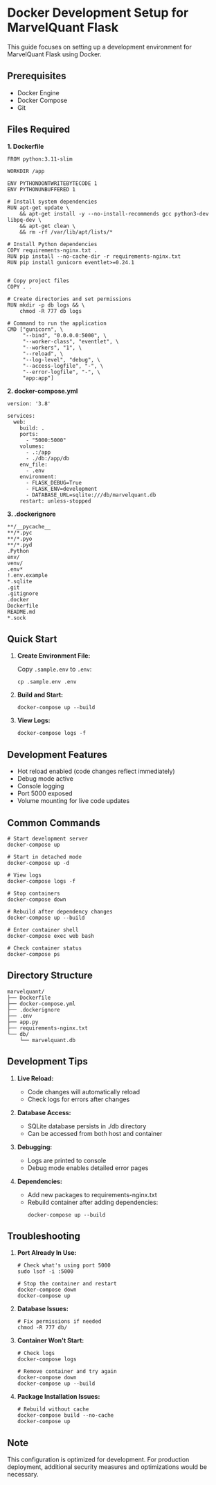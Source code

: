 # Docker Development Setup for MarvelQuant Flask
This guide focuses on setting up a development environment for MarvelQuant Flask using Docker.

## Prerequisites
* Docker Engine 
* Docker Compose
* Git

## Files Required
**1. Dockerfile**
```
FROM python:3.11-slim

WORKDIR /app

ENV PYTHONDONTWRITEBYTECODE 1
ENV PYTHONUNBUFFERED 1

# Install system dependencies
RUN apt-get update \
    && apt-get install -y --no-install-recommends gcc python3-dev libpq-dev \
    && apt-get clean \
    && rm -rf /var/lib/apt/lists/*

# Install Python dependencies
COPY requirements-nginx.txt .
RUN pip install --no-cache-dir -r requirements-nginx.txt
RUN pip install gunicorn eventlet>=0.24.1


# Copy project files
COPY . .

# Create directories and set permissions
RUN mkdir -p db logs && \
    chmod -R 777 db logs

# Command to run the application
CMD ["gunicorn", \
     "--bind", "0.0.0.0:5000", \
     "--worker-class", "eventlet", \
     "--workers", "1", \
     "--reload", \
     "--log-level", "debug", \
     "--access-logfile", "-", \
     "--error-logfile", "-", \
     "app:app"]
```

**2. docker-compose.yml**
```
version: '3.8'

services:
  web:
    build: .
    ports:
      - "5000:5000"
    volumes:
      - .:/app
      - ./db:/app/db
    env_file:
      - .env
    environment:
      - FLASK_DEBUG=True
      - FLASK_ENV=development
      - DATABASE_URL=sqlite:///db/marvelquant.db
    restart: unless-stopped
```

**3. .dockerignore**
```
**/__pycache__
**/*.pyc
**/*.pyo
**/*.pyd
.Python
env/
venv/
.env*
!.env.example
*.sqlite
.git
.gitignore
.docker
Dockerfile
README.md
*.sock
```

## Quick Start
1. **Create Environment File:**
   
    Copy `.sample.env` to `.env`:
    ```
    cp .sample.env .env
    ```

2. **Build and Start:**
    ```
    docker-compose up --build
    ```

3. **View Logs:**
    ```
    docker-compose logs -f
    ```

## Development Features
* Hot reload enabled (code changes reflect immediately)
* Debug mode active
* Console logging
* Port 5000 exposed
* Volume mounting for live code updates

## Common Commands
```
# Start development server
docker-compose up

# Start in detached mode
docker-compose up -d

# View logs
docker-compose logs -f

# Stop containers
docker-compose down

# Rebuild after dependency changes
docker-compose up --build

# Enter container shell
docker-compose exec web bash

# Check container status
docker-compose ps
```

## Directory Structure
```
marvelquant/
├── Dockerfile
├── docker-compose.yml
├── .dockerignore
├── .env
├── app.py
├── requirements-nginx.txt
└── db/
    └── marvelquant.db
```

## Development Tips
1. **Live Reload:**
   * Code changes will automatically reload
   * Check logs for errors after changes

2. **Database Access:**
   * SQLite database persists in ./db directory
   * Can be accessed from both host and container
  
3. **Debugging:**
   * Logs are printed to console
   * Debug mode enables detailed error pages

4. **Dependencies:**
   * Add new packages to requirements-nginx.txt
   * Rebuild container after adding dependencies:
      ```
      docker-compose up --build
      ```

## Troubleshooting
1. **Port Already In Use:**
     ```
     # Check what's using port 5000
     sudo lsof -i :5000
     
     # Stop the container and restart
     docker-compose down
     docker-compose up
     ```

2. **Database Issues:**
    ```
    # Fix permissions if needed
    chmod -R 777 db/
    ```

3. **Container Won't Start:**
    ```
    # Check logs
    docker-compose logs
    
    # Remove container and try again
    docker-compose down
    docker-compose up --build
    ```

4. **Package Installation Issues:**
    ```
    # Rebuild without cache
    docker-compose build --no-cache
    docker-compose up
    ```

## Note
This configuration is optimized for development. For production deployment, additional security measures and optimizations would be necessary.

